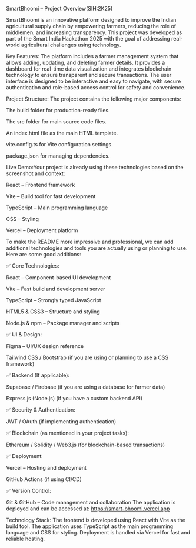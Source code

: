 SmartBhoomi – Project Overview(SIH:2K25)

SmartBhoomi is an innovative platform designed to improve the Indian agricultural supply chain by empowering farmers, reducing the role of middlemen, and increasing transparency. This project was developed as part of the Smart India Hackathon 2025 with the goal of addressing real-world agricultural challenges using technology.

Key Features:
The platform includes a farmer management system that allows adding, updating, and deleting farmer details. It provides a dashboard for real-time data visualization and integrates blockchain technology to ensure transparent and secure transactions. The user interface is designed to be interactive and easy to navigate, with secure authentication and role-based access control for safety and convenience.

Project Structure:
The project contains the following major components:

The build folder for production-ready files.

The src folder for main source code files.

An index.html file as the main HTML template.

vite.config.ts for Vite configuration settings.

package.json for managing dependencies.

Live Demo:Your project is already using these technologies based on the screenshot and context:

React – Frontend framework

Vite – Build tool for fast development

TypeScript – Main programming language

CSS – Styling

Vercel – Deployment platform

To make the README more impressive and professional, we can add additional technologies and tools you are actually using or planning to use. Here are some good additions:

✅ Core Technologies:

React – Component-based UI development

Vite – Fast build and development server

TypeScript – Strongly typed JavaScript

HTML5 & CSS3 – Structure and styling

Node.js & npm – Package manager and scripts

✅ UI & Design:

Figma – UI/UX design reference

Tailwind CSS / Bootstrap (if you are using or planning to use a CSS framework)

✅ Backend (If applicable):

Supabase / Firebase (if you are using a database for farmer data)

Express.js (Node.js) (if you have a custom backend API)

✅ Security & Authentication:

JWT / OAuth (if implementing authentication)

✅ Blockchain (as mentioned in your project tasks):

Ethereum / Solidity / Web3.js (for blockchain-based transactions)

✅ Deployment:

Vercel – Hosting and deployment

GitHub Actions (if using CI/CD)

✅ Version Control:

Git & GitHub – Code management and collaboration
The application is deployed and can be accessed at:
https://smart-bhoomi.vercel.app

Technology Stack:
The frontend is developed using React with Vite as the build tool. The application uses TypeScript as the main programming language and CSS for styling. Deployment is handled via Vercel for fast and reliable hosting.


